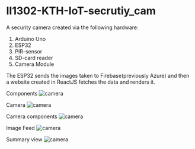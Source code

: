 # II1302-KTH-IoT-secrutiy_cam

A security camera created via the following hardware:
1. Arduino Uno
2. ESP32
3. PIR-sensor
4. SD-card reader
5. Camera Module

The ESP32 sends the images taken to Firebase(previously Azure) and then a website created in ReactJS fetches the data and renders it.

Components 
![camera](https://puu.sh/J1kZ9/2fbfa84b99.png)

Camera 
![camera](https://puu.sh/J1kUK/87e7f5981c.png)  

Camera components 
![camera](https://puu.sh/J1kWZ/f5aabe3b14.jpg)

Image Feed
![camera](https://puu.sh/J1l0h/d15cedbad5.jpg)

Summary view
![camera](https://puu.sh/J1l0y/e5d74999fd.jpg)
